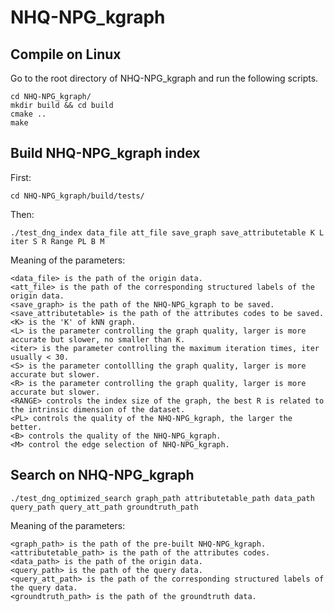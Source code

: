# NHQ-NPG_kgraph

## Compile on Linux

Go to the root directory of NHQ-NPG_kgraph and run the following scripts.    

```shell
cd NHQ-NPG_kgraph/
mkdir build && cd build
cmake ..
make
```

## Build NHQ-NPG_kgraph index
First: 

```shell
cd NHQ-NPG_kgraph/build/tests/
```

Then: 

```shell
./test_dng_index data_file att_file save_graph save_attributetable K L iter S R Range PL B M
```

 Meaning of the parameters:    

```
<data_file> is the path of the origin data.
<att_file> is the path of the corresponding structured labels of the origin data.
<save_graph> is the path of the NHQ-NPG_kgraph to be saved.
<save_attributetable> is the path of the attributes codes to be saved.
<K> is the 'K' of kNN graph.
<L> is the parameter controlling the graph quality, larger is more accurate but slower, no smaller than K.
<iter> is the parameter controlling the maximum iteration times, iter usually < 30.
<S> is the parameter contollling the graph quality, larger is more accurate but slower.
<R> is the parameter controlling the graph quality, larger is more accurate but slower.
<RANGE> controls the index size of the graph, the best R is related to the intrinsic dimension of the dataset.
<PL> controls the quality of the NHQ-NPG_kgraph, the larger the better.
<B> controls the quality of the NHQ-NPG_kgraph.
<M> control the edge selection of NHQ-NPG_kgraph.
```

## Search on NHQ-NPG_kgraph
```shell
./test_dng_optimized_search graph_path attributetable_path data_path query_path query_att_path groundtruth_path
```

 Meaning of the parameters:    

```
<graph_path> is the path of the pre-built NHQ-NPG_kgraph.
<attributetable_path> is the path of the attributes codes.
<data_path> is the path of the origin data.
<query_path> is the path of the query data.
<query_att_path> is the path of the corresponding structured labels of the query data.
<groundtruth_path> is the path of the groundtruth data.
```
